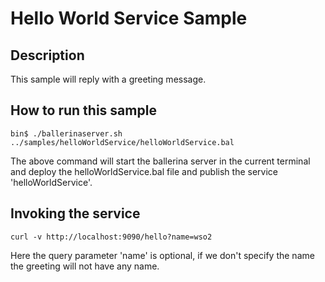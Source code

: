 # Hello World Service Sample

## Description

This sample will reply with a greeting message.

## How to run this sample

```
bin$ ./ballerinaserver.sh ../samples/helloWorldService/helloWorldService.bal
```
The above command will start the ballerina server in the current terminal and deploy the helloWorldService.bal file and publish the service 'helloWorldService'.


## Invoking the service

```
curl -v http://localhost:9090/hello?name=wso2
```
Here the query parameter 'name' is optional, if we don't specify the name the greeting will not have any name.